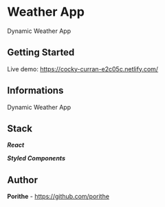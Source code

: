 # Weather App

Dynamic Weather App

## Getting Started

Live demo: https://cocky-curran-e2c05c.netlify.com/

## Informations

Dynamic Weather App

## Stack

***React***

***Styled Components***

## Author

**Porithe** - https://github.com/porithe
